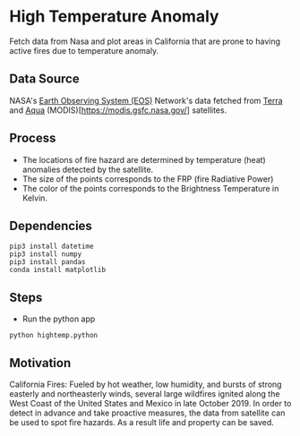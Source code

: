 # High Temperature Anomaly
Fetch data from Nasa and plot areas in California that are prone to having active fires due to temperature anomaly.

## Data Source
NASA's [Earth Observing System (EOS)](https://eospso.nasa.gov/) Network's data fetched from [Terra](https://terra.nasa.gov/) and [Aqua](https://aqua.nasa.gov/) (MODIS)[https://modis.gsfc.nasa.gov/] satellites.

## Process
* The locations of fire hazard are determined by temperature (heat) anomalies detected by the satellite.
* The size of the points corresponds to the FRP (fire Radiative Power)
* The color of the points corresponds to the Brightness Temperature in Kelvin.

## Dependencies
```shell script
pip3 install datetime
pip3 install numpy
pip3 install pandas
conda install matplotlib
```

## Steps
* Run the python app
```shell script
python hightemp.python
```

## Motivation
California Fires: Fueled by hot weather, low humidity, and bursts of strong easterly and northeasterly winds, several large wildfires ignited along the West Coast of the United States and Mexico in late October 2019. In order to detect in advance and take proactive measures, the data from satellite can be used to spot fire hazards. As a result life and property can be saved.
